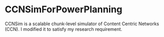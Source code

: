 CCNSimForPowerPlanning
===============================

CCNSim is a scalable chunk-level simulator of Content Centric Networks (CCN).
I modified it to satisfy my research requirement.
